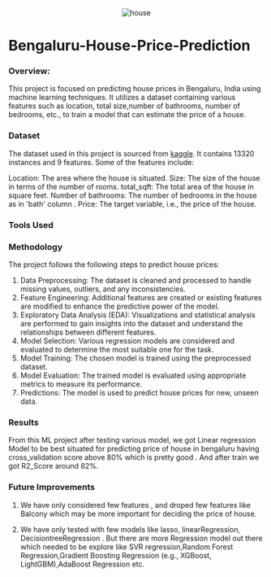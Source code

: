 
<div align='center'>
  <img src="https://github.com/Sidharthaagasti31/Bengaluru-House-Price-Prediction/assets/50338854/4a0dc9fb-8cd6-46e8-b730-f3896d3bbf25" , alt="house",height=80,width=80 >
  </div>

# Bengaluru-House-Price-Prediction



### Overview:
This project is focused on predicting house prices in Bengaluru, India using machine learning techniques. It utilizes a dataset containing various features such as location, total size,number of bathrooms, number of bedrooms, etc., to train a model that can estimate the price of a house.

### Dataset

The dataset used in this project is sourced from [kaggle](https://www.kaggle.com/datasets/amitabhajoy/bengaluru-house-price-data). It contains 13320 instances and 9 features. Some of the features include:

Location: The area where the house is situated.
Size: The size of the house in terms of the number of rooms.
total_sqft: The total area of the house in square feet.
Number of bathrooms: The number of bedrooms in the house as in 'bath' column .
Price: The target variable, i.e., the price of the house.

### Tools Used


### Methodology

The project follows the following steps to predict house prices:
1. Data Preprocessing: The dataset is cleaned and processed to handle missing values, outliers, and any inconsistencies.
2. Feature Engineering: Additional features are created or existing features are modified to enhance the predictive power of the model.
3. Exploratory Data Analysis (EDA): Visualizations and statistical analysis are performed to gain insights into the dataset and understand the relationships between different features.
4. Model Selection: Various regression models are considered and evaluated to determine the most suitable one for the task.
5. Model Training: The chosen model is trained using the preprocessed dataset.
6. Model Evaluation: The trained model is evaluated using appropriate metrics to measure its performance.
7. Predictions: The model is used to predict house prices for new, unseen data.

### Results
From this ML project after testing various model, we got Linear regression Model to be best situated for predicting price of house in bengaluru having cross_validation score above 80% which is pretty good . And after train we got R2_Score around 82%.


### Future Improvements
1. We have only considered few features , and droped few features like Balcony which may be more important for deciding the price of house.

2. We have only tested with few models like lasso, linearRegression, DecisiontreeRegression . But there are more Regression model out there which needed to be explore like SVR regression,Random Forest Regression,Gradient Boosting Regression (e.g., XGBoost, LightGBM),AdaBoost Regression etc.
     
     
